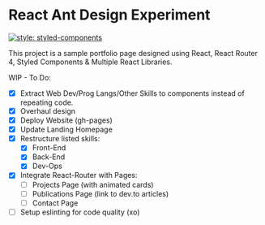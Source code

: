 # React Ant Design Experiment

[![style: styled-components](https://img.shields.io/badge/style-%F0%9F%92%85%20styled--components-orange.svg?colorB=daa357&colorA=db748e)](https://github.com/styled-components/styled-components)

This project is a sample portfolio page designed using React, React Router 4, Styled Components & Multiple React Libraries.

WIP - To Do:

* [x] Extract Web Dev/Prog Langs/Other Skills to components instead of repeating code.
* [x] Overhaul design
* [x] Deploy Website (gh-pages)
* [x] Update Landing Homepage
* [x] Restructure listed skills:
  * [x] Front-End
  * [x] Back-End
  * [x] Dev-Ops
* [x] Integrate React-Router with Pages:
  * [ ] Projects Page (with animated cards)
  * [ ] Publications Page (link to dev.to articles)
  * [ ] Contact Page
* [ ] Setup eslinting for code quality (xo)
